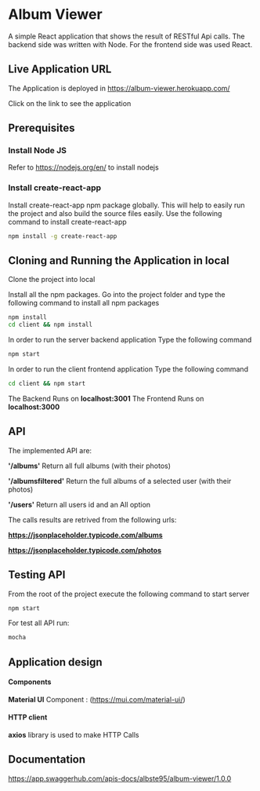 # Album Viewer
A simple React application that shows the result of RESTful Api calls.
The backend side was written with Node. For the frontend side was used React.


## Live Application URL

The Application is deployed in https://album-viewer.herokuapp.com/

Click on the link to see the application


## Prerequisites

### Install Node JS
Refer to https://nodejs.org/en/ to install nodejs

### Install create-react-app
Install create-react-app npm package globally. This will help to easily run the project and also build the source files easily. Use the following command to install create-react-app

```bash
npm install -g create-react-app
```


## Cloning and Running the Application in local

Clone the project into local

Install all the npm packages. Go into the project folder and type the following command to install all npm packages

```bash
npm install
cd client && npm install
```

In order to run the server backend application Type the following command

```bash
npm start
```

In order to run the client frontend application Type the following command

```bash
cd client && npm start
```

The Backend Runs on **localhost:3001**
The Frontend Runs on **localhost:3000**


## API

The implemented API are:

**'/albums'**
Return all full albums (with their photos)

**'/albumsfiltered'**
Return the full albums of a selected user (with their photos)

**'/users'**
Return all users id and an All option


The calls results are retrived from the following urls:

**https://jsonplaceholder.typicode.com/albums**

**https://jsonplaceholder.typicode.com/photos**


## Testing API

From the root of the project execute the following command to start server

```bash
npm start
```

For test all API run:

```bash
mocha
```


## Application design

#### Components

**Material UI** Component : (https://mui.com/material-ui/)
 

#### HTTP client

**axios** library is used to make HTTP Calls


## Documentation

https://app.swaggerhub.com/apis-docs/albste95/album-viewer/1.0.0